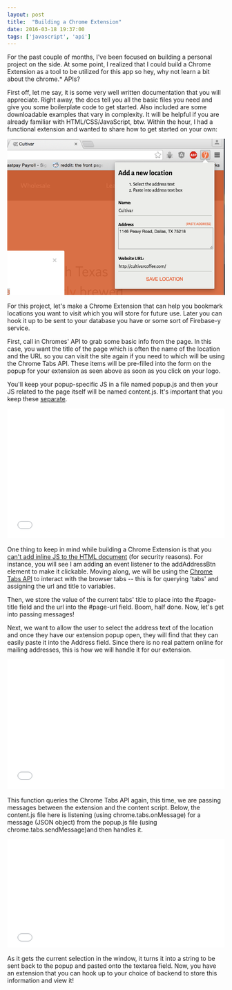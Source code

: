 ```yaml
---
layout: post
title:  "Building a Chrome Extension"
date: 2016-03-18 19:37:00
tags: ['javascript', 'api']
---
```


For the past couple of months, I've been focused on building a personal project on the side. At some point, I realized that I could build a Chrome Extension as a tool to be utilized for this app so hey, why not learn a bit about the chrome.* APIs?

First off, let me say, it is some very well written documentation that you will appreciate. Right away, the docs tell you all the basic files you need and give you some boilerplate code to get started. Also included are some downloadable examples that vary in complexity. It will be helpful if you are already familiar with HTML/CSS/JavaScript, btw. Within the hour, I had a functional extension and wanted to share how to get started on your own:

<img src="/assets/chrome-extension_sm.png" alt="Chrome Extension"/>

For this project, let's make a Chrome Extension that can help you bookmark locations you want to visit which you will store for future use. Later you can hook it up to be sent to your database you have or some sort of Firebase-y service.

First, call in Chromes' API to grab some basic info from the page. In this case, you want the title of the page which is often the name of the location and the URL so you can visit the site again if you need to which will be using the Chrome Tabs API. These items will be pre-filled into the form on the popup for your extension as seen above as soon as you click on your logo.

You'll keep your popup-specific JS in a file named popup.js and then your JS related to the page itself will be named content.js. It's important that you keep these <a href="https://developer.chrome.com/extensions/content_scripts" target="_blank">separate</a>.

<iframe width="100%" height="300" src="//jsfiddle.net/sceendy/qrg0Lrx9/embedded/js,html/dark/" allowfullscreen="allowfullscreen" frameborder="0"></iframe>

One thing to keep in mind while building a Chrome Extension is that you <a href="https://developer.chrome.com/extensions/contentSecurityPolicy" target="_blank">can't add inline JS to the HTML document</a> (for security reasons). For instance, you will see I am adding an event listener to the <span class="code-inline">addAddressBtn</span> element to make it clickable. Moving along, we will be using the <a href="https://developer.chrome.com/extensions/tabs" target="_blank">Chrome Tabs API</a> to interact with the browser tabs -- this is for querying 'tabs' and assigning the url and title to variables.

Then, we store the value of the current tabs' title to place into the <span class="code-inline">#page-title</span> field and the url into the <span class="code-inline">#page-url</span> field. Boom, half done. Now, let's get into passing messages!

Next, we want to allow the user to select the address text of the location and once they have our extension popup open, they will find that they can easily paste it into the Address field. Since there is no real pattern online for mailing addresses, this is how we will handle it for our extension.

<iframe width="100%" height="300" src="//jsfiddle.net/sceendy/m02kbt4a/embedded/js/dark/" allowfullscreen="allowfullscreen" frameborder="0"></iframe>

This function queries the Chrome Tabs API again, this time, we are passing messages between the extension and the content script. Below, the <span class="code-inline">content.js</span> file here is listening (using <span class="code-inline">chrome.tabs.onMessage</span>) for a message (JSON object) from the popup.js file (using <span class="code-inline">chrome.tabs.sendMessage</span>)and then handles it.

<iframe width="100%" height="250" src="//jsfiddle.net/sceendy/sb9v4m1a/embedded/js,html/dark/" allowfullscreen="allowfullscreen" frameborder="0"></iframe>

As it gets the current selection in the window, it turns it into a string to be sent back to the popup and pasted onto the textarea field. Now, you have an extension that you can hook up to your choice of backend to store this information and view it!
